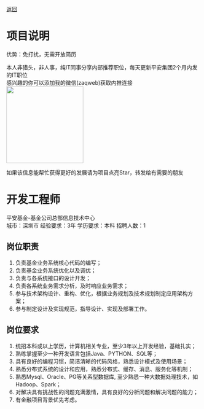 [返回](../../)

# 项目说明

优势：免打扰，无需开放简历

本人非猎头，非人事，纯IT同事分享内部推荐职位，每天更新平安集团2个月内发的IT职位  
感兴趣的你可以添加我的微信(zaqweb)获取内推连接  
<img src="https://github.com/zaqweb/PA-IT-JOBS/blob/master/WechatICode.jpeg"  height="200" width="200">

如果该信息能帮忙获得更好的发展请为项目点亮Star，转发给有需要的朋友

# 开发工程师
平安基金-基金公司总部信息技术中心  
城市：深圳市 经验要求：3年 学历要求：本科  招聘人数：1

## 岗位职责
1.	负责基金业务系统核心代码的编写；
2.	负责基金业务系统优化以及调优； 
3.	负责与各系统接口的设计开发；
4.	负责各系统业务需求分析，及时响应业务需求；
5.	参与技术架构设计、重构、优化，根据业务规划及技术规划制定应用架构方案；
6.	参与制定设计及实现规范，指导设计、实现及部署工作。

## 岗位要求
1.	统招本科或以上学历，计算机相关专业，至少3年以上开发经验，基础扎实；
2.	熟练掌握至少一种开发语言包括Java、PYTHON、SQL等；
3.	具有良好的编程习惯，简洁清晰的代码风格，熟悉设计模式及使用场景；
4.	熟悉分布式系统的设计和应用，熟悉分布式、缓存、消息、服务化等机制；
5.	熟悉Mysql、Oracle、PG等关系型数据库, 至少熟悉一种大数据处理技术，如Hadoop、Spark；
6.	对解决具有挑战性的问题充满激情，具有良好的分析问题和解决问题的能力； 
7.	有金融项目背景优先考虑。




